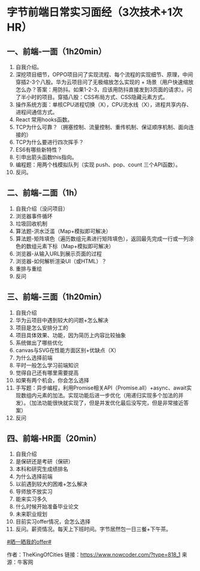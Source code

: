 # 字节前端日常实习面经（3次技术+1次HR）

## 一、前端-一面（1h20min）

1. 自我介绍。
2. 深挖项目细节，OPPO项目问了实现流程、每个流程的实现细节、原理，中间穿插2-3个八股。华为云项目问了无极缩放怎么实现的 + 场景（用户快速缩放怎么办？答案：用防抖。如果1-2-3，应该用防抖直接发到3页面的请求）。问了半小时的项目。穿插八股：CSS布局方式、CSS隐藏元素方式。
3. 操作系统方面：单核CPU进程切换（X），CPU流水线（X），进程共享内存、进程间通信方式。
4. React 常用hooks函数。
5. TCP为什么可靠？（拥塞控制、流量控制、重传机制、保证顺序机制、面向连接的）
6. TCP为什么要进行四次挥手？
7. ES6有哪些新特性？
8. 引申出箭头函数this指向。
9. 编程题：用两个栈模拟队列（实现 push、pop、count 三个API函数）。
10. 反问。

## 二、前端-二面（1h）

1. 自我介绍（没问项目）
2. 浏览器事件循环
3. 垃圾回收机制
4. 算法题-洪水泛滥（Map+模拟即可解决）
5. 算法题-矩阵填色（遍历数组元素进行矩阵填色），返回最先完成一行或一列涂色的数组元素下标（Map+模拟即可解决）
6. 浏览器-从输入URL到展示页面的过程
7. 浏览器-如何解析渲染UI（或HTML）？
8. 重排与重绘
9. 反问

## 三、前端-三面（1h20min）

1. 自我介绍
2. 华为云项目中遇到较大的问题+怎么解决
3. 项目是怎么安排分工的
4. 项目具体效果、功能，因为简历上内容比较抽象
5. 系统做出了哪些优化
6. canvas与SVG在性能方面区别+优缺点（X）
7. 为什么选择前端
8. 平时一般怎么学习前端知识
9. 觉得自己还有哪里需要提高
10. 如果有两个机会，你会怎么选择
11. 手写题：异步编程，利用Promise相关API（Promise.all）+async、await实现数组内元素的加法。实现功能后进一步优化（用递归实现多个加法的并发）。（加法功能很快就实现了，但是并发优化最后没写完，但是非常接近答案）
12. 反问

## 四、前端-HR面（20min）

1. 自我介绍
2. 是保研还是考研（保研）
3. 本科和研究生成绩排名
4. 为什么选择前端
5. 以前遇到较大的困难+怎么解决
6. 导师放不放实习
7. 能来实习多久
8. 什么时候开始准备毕业论文
9. 未来职业规划
10. 目前实习offer情况，会怎么选择
11. 反问。薪资情况。每天上下班时间。字节居然包一日三餐+下午茶。





[#晒一晒我的offer#]()



作者：TheKingOfCities
链接：https://www.nowcoder.com/?type=818_1
来源：牛客网